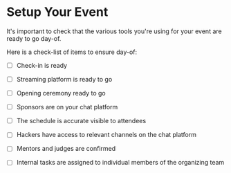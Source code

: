 # Setup Your Event

It's important to check that the various tools you're using for your event are ready to go day-of. 

Here is a check-list of items to ensure day-of: 

* [ ] Check-in is ready 
* [ ] Streaming platform is ready to go
* [ ] Opening ceremony ready to go 
* [ ] Sponsors are on your chat platform 
* [ ] The schedule is accurate visible to attendees 
* [ ] Hackers have access to relevant channels on the chat platform 
* [ ] Mentors and judges are confirmed 
* [ ] Internal tasks are assigned to individual members of the organizing team 



